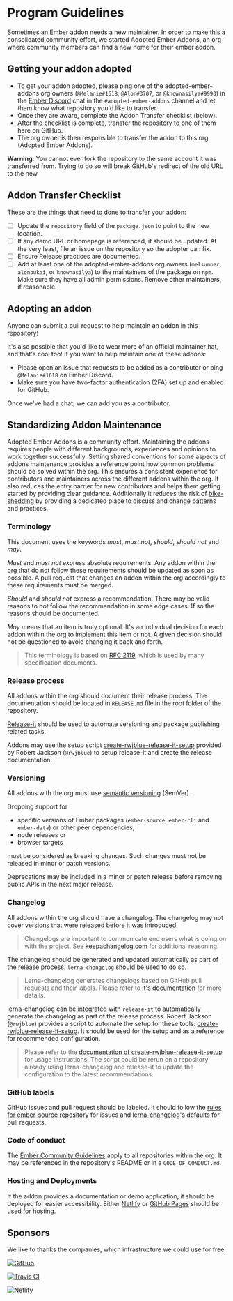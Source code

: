 # Program Guidelines

Sometimes an Ember addon needs a new maintainer. In order to make this a consolidated community effort, we started Adopted Ember Addons, an org where community members can find a new home for their ember addon.

## Getting your addon adopted

- To get your addon adopted, please ping one of the adopted-ember-addons org owners (`@Melanie#1618`, `@Alon#3707`, or `@knownasilya#9990`) in the [Ember Discord](https://discord.gg/emberjs) chat in the `#adopted-ember-addons` channel and let them know what repository you'd like to transfer.
- Once they are aware, complete the Addon Transfer checklist (below).
- After the checklist is complete, transfer the repository to one of them here on GitHub.
- The org owner is then responsible to transfer the addon to this org (Adopted Ember Addons).

**Warning**: You cannot ever fork the repository to the same account it was transferred from. Trying to do so will break GitHub's redirect of the old URL to the new.

## Addon Transfer Checklist

These are the things that need to done to transfer your addon:

- [ ] Update the `repository` field of the `package.json` to point to the new location.
- [ ] If any demo URL or homepage is referenced, it should be updated. At the very least, file an issue on the repository so the adopter can fix.
- [ ] Ensure Release practices are documented.
- [ ] Add at least one of the adopted-ember-addons org owners (`melsumner`, `alonbukai`, or `knownasilya`) to the maintainers of the package on `npm`. Make sure they have all admin permissions. Remove other maintainers, if reasonable.

## Adopting an addon

Anyone can submit a pull request to help maintain an addon in this repository!

It's also possible that you'd like to wear more of an official maintainer hat, and that's cool too! If you want to help maintain one of these addons:

- Please open an issue that requests to be added as a contributor or ping `@Melanie#1618` on Ember Discord.
- Make sure you have two-factor authentication (2FA) set up and enabled for GitHub.

Once we've had a chat, we can add you as a contributor.

## Standardizing Addon Maintenance

Adopted Ember Addons is a community effort. Maintaining the addons requires people with different backgrounds, experiences and opinions to work together successfully. Setting shared conventions for some aspects of addons maintenance provides a reference point how common problems should be solved within the org. This ensures a consistent experience for contributors and maintainers across the different addons within the org. It also reduces the entry barrier for new contributors and helps them getting started by providing clear guidance. Additionally it reduces the risk of [bike-shedding](https://en.wikipedia.org/wiki/Law_of_triviality) by providing a dedicated place to discuss and change patterns and practices.

### Terminology

This document uses the keywords *must*, *must not*, *should*, *should not* and *may*.

*Must* and *must not* express absolute requirements. Any addon within the org that do not follow these requirements should be updated as soon as possible. A pull request that changes an addon within the org accordingly to these requirements must be merged.

*Should* and *should not* express a recommendation. There may be valid reasons to not follow the recommendation in some edge cases. If so the reasons should be documented.

*May* means that an item is truly optional. It's an individual decision for each addon within the org to implement this item or not. A given decision should not be questioned to avoid changing it back and forth.

> This terminology is based on [RFC 2119](https://tools.ietf.org/html/rfc2119), which is used by many specification documents.

### Release process

All addons within the org should document their release process. The documentation should be located in `RELEASE.md` file in the root folder of the repository.

[Release-it](https://github.com/release-it/release-it#release-it-) should be used to automate versioning and package publishing related tasks.

Addons may use the setup script [create-rwjblue-release-it-setup](https://github.com/rwjblue/create-rwjblue-release-it-setup) provided by Robert Jackson (`@rwjblue`) to setup release-it and create the release documentation.

### Versioning

All addons with the org must use [semantic versioning](https://semver.org/) (SemVer).

Dropping support for

- specific versions of Ember packages (`ember-source`, `ember-cli` and `ember-data`) or other peer dependencies,
- node releases or
- browser targets

must be considered as breaking changes. Such changes must not be released in minor or patch versions.

Deprecations may be included in a minor or patch release before removing public APIs in the next major release.

### Changelog

All addons within the org should have a changelog. The changelog may not cover versions that were released before it was introduced.

> Changelogs are important to communicate end users what is going on with the project. See [keepachangelog.com](https://keepachangelog.com/en/1.0.0/) for additional reasoning.

The changelog should be generated and updated automatically as part of the release process. [`lerna-changelog`](https://github.com/lerna/lerna-changelog) should be used to do so.

> Lerna-changelog generates changelogs based on GitHub pull requests and their labels. Please refer to [it's documentation](https://github.com/lerna/lerna-changelog#lerna-changelog) for more details.

lerna-changelog can be integrated with `release-it` to automatically generate the changelog as part of the release process. Robert Jackson (`@rwjblue`) provides a script to automate the setup for these tools: [create-rwjblue-release-it-setup](https://github.com/rwjblue/create-rwjblue-release-it-setup). It should be used for the setup and as a reference for recommended configuration.

> Please refer to the [documentation of create-rwjblue-release-it-setup](https://github.com/rwjblue/create-rwjblue-release-it-setup#create-rwjblue-release-it-setup) for usage instructions. The script could be rerun on a repository already using lerna-changelog and release-it to update the configuration to the latest recommendations.

### GitHub labels

GitHub issues and pull request should be labeled. It should follow the [rules for ember-source repository](https://github.com/emberjs/ember.js/blob/master/CONTRIBUTING.md#issue-labeling) for issues and [lerna-changelog](https://github.com/lerna/lerna-changelog)'s defaults for pull requests.

### Code of conduct

The [Ember Community Guidelines](https://emberjs.com/guidelines/) apply to all repositories within the org. It may be referenced in the repository's README or in a `CODE_OF_CONDUCT.md`.

### Hosting and Deployments

If the addon provides a documentation or demo application, it should be deployed for easier accessibility. Either [Netlify](https://www.netlify.com) or [GitHub Pages](https://pages.github.com/) should be used for hosting.

## Sponsors

We like to thanks the companies, which infrastructure we could use for free:

[
  ![GitHub](https://github.githubassets.com/images/modules/logos_page/GitHub-Logo.png)
](https://github.com/)

[
  ![Travis CI](https://travis-ci.com/images/logos/TravisCI-Full-Color.png)
](https://travis-ci.org/)

<!-- Netlify badge must be present on README of the repository per requirement of their Open Source plan -->
[
  ![Netlify](https://www.netlify.com/img/global/badges/netlify-color-accent.svg)
](https://www.netlify.com)
